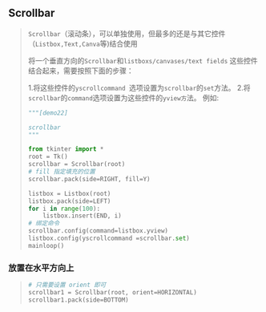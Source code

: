 ## Scrollbar 

> `Scrollbar`（滚动条），可以单独使用，但最多的还是与其它控件（`Listbox,Text,Canva`等)结合使用
>
> 将一个垂直方向的`Scrollbar`和`listboxs/canvases/text fields` 这些控件结合起来，需要按照下面的步骤：
>
> 1.将这些控件的`yscrollcommand `选项设置为`scrollbar`的`set`方法。
> 2.将`scrollbar`的`command`选项设置为这些控件的`yview方`法。
> 例如:
>
> ```python
> """[demo22]
>
> scrollbar
> """
>
> from tkinter import *
> root = Tk()
> scrollbar = Scrollbar(root)
> # fill 指定填充的位置
> scrollbar.pack(side=RIGHT, fill=Y)
>
> listbox = Listbox(root)
> listbox.pack(side=LEFT)
> for i in range(100):
>     listbox.insert(END, i)
> # 绑定命令
> scrollbar.config(command=listbox.yview)
> listbox.config(yscrollcommand =scrollbar.set)
> mainloop()
> ```

### 放置在水平方向上

> ```python
> # 只需要设置 orient 即可
> scrollbar1 = Scrollbar(root, orient=HORIZONTAL)
> scrollbar1.pack(side=BOTTOM)
> ```
>
> 
